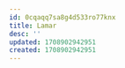 ```yaml
---
id: 0cqaqq7sa8g4d533ro77knx
title: Lamar
desc: ''
updated: 1708902942951
created: 1708902942951
---
```


